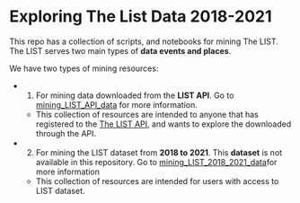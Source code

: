 # Exploring The List Data 2018-2021

This repo has a collection of scripts, and notebooks for mining The LIST. The LIST serves two main types of **data events and places**. 

We have two types of mining resources:

- 1. For mining data downloaded from the **LIST API**. Go to [mining_LIST_API_data](./mining_LIST_API_data) for more information.
	- This collection of resources are intended to anyone that has registered to the [The LIST API](https://api.list.co.uk/), and wants to explore the downloaded through the API.

- 2. For mining the LIST dataset from **2018 to 2021**. This **dataset** is not available in this repository. Go to [mining_LIST_2018_2021_data](./mining_LIST_2018_2021_data)for more information
	- This collection of resources are intended for users with access to LIST dataset.

